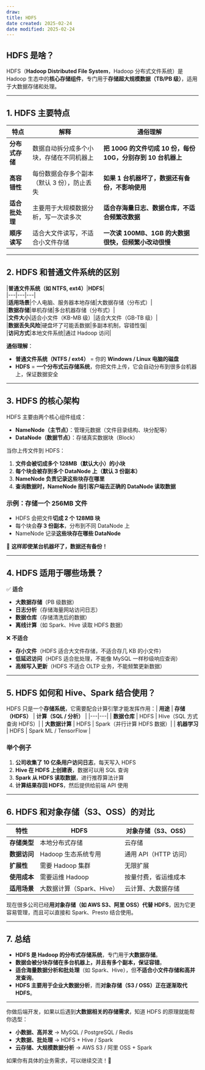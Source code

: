 ```yaml
---
draw:
title: HDFS
date created: 2025-02-24
date modified: 2025-02-24
---
```


## **HDFS 是啥？**

HDFS（**Hadoop Distributed File System**，Hadoop 分布式文件系统）是 Hadoop 生态中的**核心存储组件**，专门用于**存储超大规模数据（TB/PB 级）**，适用于大数据存储和处理。

---

## **1. HDFS 主要特点**

|特点|解释|通俗理解|
|---|---|---|
|**分布式存储**|数据自动拆分成多个小块，存储在不同机器上|**把 100G 的文件切成 10 份，每份 10G，分别存到 10 台机器上**|
|**高容错性**|每份数据会存多个副本（默认 3 份），防止丢失|**如果 1 台机器坏了，数据还有备份，不影响使用**|
|**适合批处理**|主要用于大规模数据分析，写一次读多次|**适合存海量日志、数据仓库，不适合频繁改数据**|
|**顺序读写**|适合大文件读写，不适合小文件存储|**一次读 100MB、1GB 的大数据很快，但频繁小改动很慢**|

---

## **2. HDFS 和普通文件系统的区别**

|**普通文件系统（如 NTFS, ext4）**|**HDFS**|  
|---|---|---|  
|**适用场景**|个人电脑、服务器本地存储|大数据存储（分布式）|  
|**数据存储**|单机存储|多台机器存储（分布式）|  
|**文件大小**|适合小文件（KB-MB 级）|适合大文件（GB-TB 级）|  
|**数据丢失风险**|硬盘坏了可能丢数据|多副本机制，容错性强|  
|**访问方式**|本地文件系统|通过 Hadoop 访问|

**通俗理解**：

- **普通文件系统（NTFS / ext4）** = 你的 **Windows / Linux 电脑的磁盘**
- **HDFS** = **一个分布式云存储系统**，你把文件上传，它会自动分布到很多台机器上，保证数据安全

---

## **3. HDFS 的核心架构**

HDFS 主要由两个核心组件组成：

- **NameNode（主节点）**：管理元数据（文件目录结构、块分配等）
- **DataNode（数据节点）**：存储真实数据块（Block）

当你上传文件到 HDFS：

1. **文件会被切成多个 128MB（默认大小）的小块**
2. **每个块会被存到多个 DataNode 上（默认 3 份副本）**
3. **NameNode 负责记录这些块存在哪里**
4. **查询数据时，NameNode 指引客户端去正确的 DataNode 读取数据**

### **示例：存储一个 256MB 文件**

- HDFS 会把文件**切成 2 个 128MB 块**
- 每个块会**存 3 份副本**，分布到不同 DataNode 上
- NameNode 记录**这些块存在哪些 DataNode**

📌 **这样即使某台机器坏了，数据还有备份！**

---

## **4. HDFS 适用于哪些场景？**

✅ **适合**

- **大数据存储**（PB 级数据）
- **日志分析**（存储海量网站访问日志）
- **数据仓库**（存储清洗后的数据）
- **离线计算**（如 Spark、Hive 读取 HDFS 数据）

❌ **不适合**

- **存小文件**（HDFS 适合大文件存储，不适合存几 KB 的小文件）
- **低延迟访问**（HDFS 适合批处理，不能像 MySQL 一样秒级响应查询）
- **高频写入更新**（HDFS 不适合 OLTP 业务，不能频繁更新数据）

---

## **5. HDFS 如何和 Hive、Spark 结合使用？**

HDFS 只是一个**存储系统**，它需要配合计算引擎才能发挥作用：| **用途** | **存储（HDFS）** | **计算（SQL / 分析）** | |---|---| | **数据仓库** | HDFS | Hive（SQL 方式查询 HDFS）| | **大数据计算** | HDFS | Spark（并行计算 HDFS 数据）| | **机器学习** | HDFS | Spark ML / TensorFlow |

### **举个例子**

1. **公司收集了 10 亿条用户访问日志**，每天写入 HDFS
2. **Hive 在 HDFS 上创建表**，数据可以用 SQL 查询
3. **Spark 从 HDFS 读取数据**，进行推荐算法计算
4. **计算结果存回 HDFS**，然后提供给前端 API 使用

---

## **6. HDFS 和对象存储（S3、OSS）的对比**

|**特性**|**HDFS**|**对象存储（S3、OSS）**|
|---|---|---|
|**存储类型**|本地分布式存储|云存储|
|**数据访问**|Hadoop 生态系统专用|通用 API（HTTP 访问）|
|**扩展性**|需要 Hadoop 集群|无限扩展|
|**使用成本**|需要运维 Hadoop|按量付费，省运维成本|
|**适用场景**|大数据计算（Spark、Hive）|云计算、大数据存储|

现在很多公司已经**用对象存储（如 AWS S3、阿里 OSS）代替 HDFS**，因为它更容易管理，而且可以直接和 Spark、Presto 结合使用。

---

## **7. 总结**

- **HDFS 是 Hadoop 的分布式存储系统**，专门用于**大数据存储**。
- **数据会被分块存储在多台机器上，并且有多个副本，保证容错**。
- **适合海量数据分析和批处理**（如 Spark、Hive），但**不适合小文件存储和高并发查询**。
- **HDFS 主要用于企业大数据分析**，而**对象存储（S3 / OSS）正在逐渐取代 HDFS**。

---

你做后端开发，如果以后遇到**大数据相关的存储需求**，知道 HDFS 的原理就能帮你选型：

- **小数据、高并发** → MySQL / PostgreSQL / Redis
- **大数据、批处理** → HDFS + Hive / Spark
- **云存储、大规模数据分析** → AWS S3 / 阿里 OSS + Spark

如果你有具体的业务需求，可以继续交流！🚀
